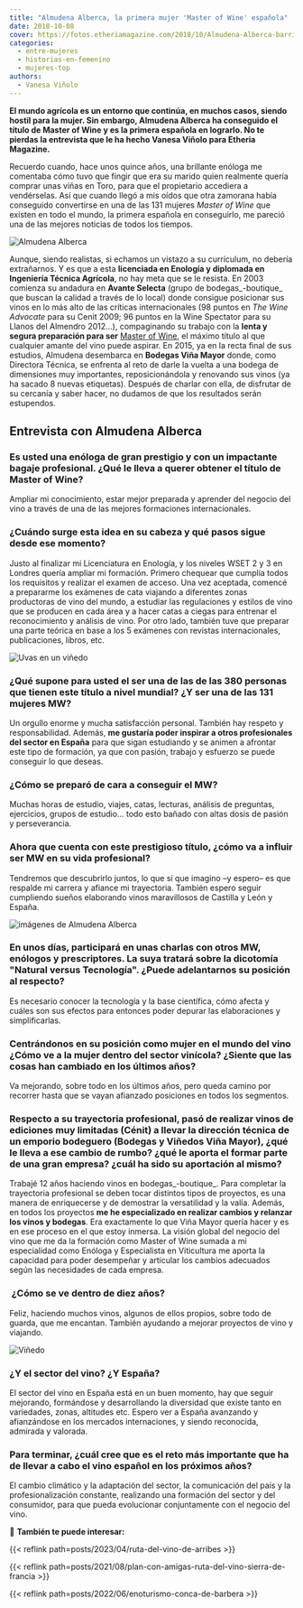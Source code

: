 ```yaml
---
title: "Almudena Alberca, la primera mujer 'Master of Wine' española"
date: 2018-10-08
cover: https://fotos.etheriamagazine.com/2018/10/Almudena-Alberca-barricas.jpg
categories: 
  - entre-mujeres
  - historias-en-femenino
  - mujeres-top
authors: 
  - Vanesa Viñolo
---
```


**El mundo agrícola es un entorno que continúa, en muchos casos, siendo hostil para la 
mujer. Sin embargo, Almudena Alberca ha conseguido el título de Master of Wine y es la 
primera española en lograrlo. No te pierdas la entrevista que le ha hecho Vanesa Viñolo 
para Etheria Magazine.** 

Recuerdo cuando, hace unos quince años, una brillante enóloga me comentaba cómo tuvo que 
fingir que era su marido quien realmente quería comprar unas viñas en Toro, para que el 
propietario accediera a vendérselas. Así que cuando llegó a mis oídos que otra zamorana 
había conseguido convertirse en una de las 131 mujeres _Master of Wine_ que existen en 
todo el mundo, la primera española en conseguirlo, me pareció una de las mejores 
noticias de todos los tiempos. 

![Almudena Alberca](https://fotos.etheriamagazine.com/2018/10/AlmudenaAlberca_WINEMAKER_VINAMAYOR-1.jpg "Almudena Alberca es la primera mujer Master of Wine española.")

Aunque, siendo realistas, si echamos un vistazo a su currículum, no debería extrañarnos. 
Y es que a esta **licenciada en Enología y diplomada en Ingeniería Técnica Agrícola**, 
no hay meta que se le resista. En 2003 comienza su andadura en **Avante Selecta** (grupo 
de bodegas_\-boutique_ que buscan la calidad a través de lo local) donde consigue 
posicionar sus vinos en lo más alto de las críticas internacionales (98 puntos en _The 
Wine Advocate_ para su Cenit 2009; 96 puntos en la Wine Spectator para su Llanos del 
Almendro 2012…), compaginando su trabajo con la **lenta y segura preparación para ser** 
[Master of Wine](https://www.mastersofwine.org/), el máximo título al que cualquier 
amante del vino puede aspirar. En 2015, ya en la recta final de sus estudios, Almudena 
desembarca en **Bodegas Viña Mayor** donde, como Directora Técnica, se enfrenta al reto 
de darle la vuelta a una bodega de dimensiones muy importantes, reposicionándola y 
renovando sus vinos (ya ha sacado 8 nuevas etiquetas). Después de charlar con ella, de 
disfrutar de su cercanía y saber hacer, no dudamos de que los resultados serán 
estupendos. 

## Entrevista con Almudena Alberca

### Es usted una enóloga de gran prestigio y con un impactante bagaje profesional. ¿Qué le lleva a querer obtener el título de Master of Wine?

Ampliar mi conocimiento, estar mejor preparada y aprender del negocio del vino a través 
de una de las mejores formaciones internacionales. 

### ¿Cuándo surge esta idea en su cabeza y qué pasos sigue desde ese momento?

Justo al finalizar mi Licenciatura en Enología, y los niveles WSET 2 y 3 en Londres 
quería ampliar mi formación. Primero chequear que cumplía todos los requisitos y 
realizar el examen de acceso. Una vez aceptada, comencé a prepararme los exámenes de 
cata viajando a diferentes zonas productoras de vino del mundo, a estudiar las 
regulaciones y estilos de vino que se producen en cada área y a hacer catas a ciegas 
para entrenar el reconocimiento y análisis de vino. Por otro lado, también tuve que 
preparar una parte teórica en base a los 5 exámenes con revistas internacionales, 
publicaciones, libros, etc. 

![Uvas en un viñedo](https://fotos.etheriamagazine.com/2018/10/uvas.jpg "Uvas en un viñedo.")

### ¿Qué supone para usted el ser una de las de las 380 personas que tienen este título a nivel mundial? ¿Y ser una de las 131 mujeres MW?

Un orgullo enorme y mucha satisfacción personal. También hay respeto y responsabilidad. 
Además, **me gustaría poder inspirar a otros profesionales del sector en España** para 
que sigan estudiando y se animen a afrontar este tipo de formación, ya que con pasión, 
trabajo y esfuerzo se puede conseguir lo que deseas. 

### ¿Cómo se preparó de cara a conseguir el MW?

Muchas horas de estudio, viajes, catas, lecturas, análisis de preguntas, ejercicios, 
grupos de estudio... todo esto bañado con altas dosis de pasión y perseverancia. 

### Ahora que cuenta con este prestigioso título, ¿cómo va a influir ser MW en su vida profesional?

Tendremos que descubrirlo juntos, lo que sí que imagino –y espero– es que respalde mi 
carrera y afiance mi trayectoria. También espero seguir cumpliendo sueños elaborando 
vinos maravillosos de Castilla y León y España. 

![imágenes de Almudena Alberca](https://fotos.etheriamagazine.com/2018/10/fotos-almudena-alberca.jpg "Almudena Alberca está licenciada en Enología y diplomada en Ingeniería Técnica Agrícola.")

### En unos días, participará en unas charlas con otros MW, enólogos y prescriptores. La suya tratará sobre la dicotomía "Natural versus Tecnología". ¿Puede adelantarnos su posición al respecto?

Es necesario conocer la tecnología y la base científica, cómo afecta y cuáles son sus 
efectos para entonces poder depurar las elaboraciones y simplificarlas. 

### Centrándonos en su posición como mujer en el mundo del vino ¿Cómo ve a la mujer dentro del sector vinícola? ¿Siente que las cosas han cambiado en los últimos años?

Va mejorando, sobre todo en los últimos años, pero queda camino por recorrer hasta que 
se vayan afianzado posiciones en todos los segmentos. 

### Respecto a su trayectoria profesional, pasó de realizar vinos de ediciones muy limitadas (Cénit) a llevar la dirección técnica de un emporio bodeguero (Bodegas y Viñedos Viña Mayor), ¿qué le lleva a ese cambio de rumbo? ¿qué le aporta el formar parte de una gran empresa? ¿cuál ha sido su aportación al mismo?

Trabajé 12 años haciendo vinos en bodegas_\-boutique_. Para completar la trayectoria 
profesional se deben tocar distintos tipos de proyectos, es una manera de enriquecerse y 
de demostrar la versatilidad y la valía. Además, en todos los proyectos **me he 
especializado en realizar cambios y relanzar los vinos y bodegas**. Era exactamente lo 
que Viña Mayor quería hacer y es en ese proceso en el que estoy inmersa. La visión 
global del negocio del vino que me da la formación como Master of Wine sumada a mi 
especialidad como Enóloga y Especialista en Viticultura me aporta la capacidad para 
poder desempeñar y articular los cambios adecuados según las necesidades de cada 
empresa. 

###  ¿Cómo se ve dentro de diez años?

Feliz, haciendo muchos vinos, algunos de ellos propios, sobre todo de guarda, que me 
encantan. También ayudando a mejorar proyectos de vino y viajando. 

![Viñedo](https://fotos.etheriamagazine.com/2018/10/vinas-en-otono.jpg "Viñedo.")

### ¿Y el sector del vino? ¿Y España?

El sector del vino en España está en un buen momento, hay que seguir mejorando, 
formándose y desarrollando la diversidad que existe tanto en variedades, zonas, 
altitudes etc. Espero ver a España avanzando y afianzándose en los mercados 
internaciones, y siendo reconocida, admirada y valorada. 

### Para terminar, ¿cuál cree que es el reto más importante que ha de llevar a cabo el vino español en los próximos años?

El cambio climático y la adaptación del sector, la comunicación del país y la 
profesionalización constante, realizando una formación del sector y del consumidor, para 
que pueda evolucionar conjuntamente con el negocio del vino. 

📌 **También te puede interesar:** 

{{< reflink path=posts/2023/04/ruta-del-vino-de-arribes >}} 

{{< reflink path=posts/2021/08/plan-con-amigas-ruta-del-vino-sierra-de-francia >}} 

{{< reflink path=posts/2022/06/enoturismo-conca-de-barbera >}}
